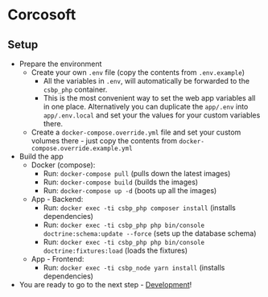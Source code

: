 # Corcosoft

## Setup

* Prepare the environment
  * Create your own `.env` file (copy the contents from `.env.example`)
    * All the variables in `.env`, will automatically be forwarded to the `csbp_php` container.
    * This is the most convenient way to set the web app variables all in one place. Alternatively you can duplicate the `app/.env` into `app/.env.local` and set your the values for your custom variables there.
  * Create a `docker-compose.override.yml` file and set your custom volumes there - just copy the contents from `docker-compose.override.example.yml`
* Build the app
  * Docker (compose):
    * Run: `docker-compose pull` (pulls down the latest images)
    * Run: `docker-compose build` (builds the images)
    * Run: `docker-compose up -d` (boots up all the images)
  * App - Backend:
    * Run: `docker exec -ti csbp_php composer install` (installs dependencies)
    * Run: `docker exec -ti csbp_php php bin/console doctrine:schema:update --force` (sets up the database schema)
    * Run: `docker exec -ti csbp_php php bin/console doctrine:fixtures:load` (loads the fixtures)
  * App - Frontend:
    * Run: `docker exec -ti csbp_node yarn install` (installs dependencies)
* You are ready to go to the next step - [Development](development.md)!
